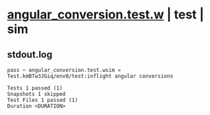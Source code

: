 # [angular_conversion.test.w](../../../../../../examples/tests/sdk_tests/math/angular_conversion.test.w) | test | sim

## stdout.log
```log
pass ─ angular_conversion.test.wsim » Test.kmBTw3JGiq/env0/test:inflight angular conversions

Tests 1 passed (1)
Snapshots 1 skipped
Test Files 1 passed (1)
Duration <DURATION>
```

